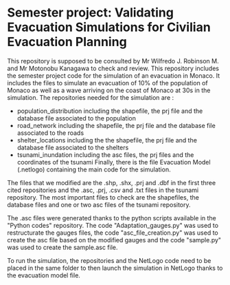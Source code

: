 # Semester project: Validating Evacuation Simulations for Civilian Evacuation Planning 


This repository is supposed to be consulted by Mr Wilfredo J. Robinson M. and Mr Motonobu Kanagawa to check and review.
This repository includes the semester project code for the simulation of an evacuation in Monaco.
It includes the files to simulate an evacuation of 10% of the population of Monaco as well as a wave arriving on the coast of Monaco at 30s in the simulation.
The repositories needed for the simulation are :
- population_distribution including the shapefile, the prj file and the database file associated to the population
- road_network including the shapefile, the prj file and the database file associated to the roads
- shelter_locations including the the shapefile, the prj file and the database file associated to the shelters 
- tsunami_inundation including the asc files, the prj files and the coordinates of the tsunami
Finally, there is the file Evacuation Model (.netlogo) containing the main code for the simulation.

The files that we modified are the .shp, .shx, .prj and .dbf in the first three cited repositories and the .asc, .prj, .csv and .txt files in the tsunami repository. 
The most important files to check are the shapefiles, the database files and one or two asc files of the tsunami repository.

The .asc files were generated thanks to the python scripts available in the "Python codes" repository. The code "Adaptation_gauges.py" was used to restructurate the gauges files, the code "asc_file_creation.py" was used to create the asc file based on the modified gauges and the code "sample.py" was used to create the sample.asc file.

To run the simulation, the repositories and the NetLogo code need to be placed in the same folder to then launch the simulation in NetLogo thanks to the evacuation model file.